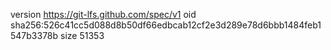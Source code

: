 version https://git-lfs.github.com/spec/v1
oid sha256:526c41cc5d088d8b50df66edbcab12cf2e3d289e78d6bbb1484feb1547b3378b
size 51353
